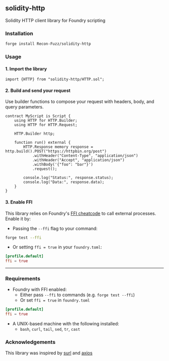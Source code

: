 ## solidity-http

Solidity HTTP client library for Foundry scripting

### Installation

```bash
forge install Recon-Fuzz/solidity-http
```

### Usage

#### 1. Import the library

```solidity
import {HTTP} from "solidity-http/HTTP.sol";
```

#### 2. Build and send your request

Use builder functions to compose your request with headers, body, and query parameters.

```solidity
contract MyScript is Script {
    using HTTP for HTTP.Builder;
    using HTTP for HTTP.Request;

    HTTP.Builder http;

    function run() external {
        HTTP.Response memory response = http.build().POST("https://httpbin.org/post")
            .withHeader("Content-Type", "application/json")
            .withHeader("Accept", "application/json")
            .withBody('{"foo": "bar"}')
            .request();

        console.log("Status:", response.status);
        console.log("Data:", response.data);
    }
}
```

#### 3. Enable FFI

This library relies on Foundry's [FFI cheatcode](https://book.getfoundry.sh/cheatcodes/ffi.html) to call external processes. Enable it by:

- Passing the `--ffi` flag to your command:

```bash
forge test --ffi
```

- Or setting `ffi = true` in your `foundry.toml`:

```toml
[profile.default]
ffi = true
```

---

### Requirements

- Foundry with FFI enabled:
  - Either pass `--ffi` to commands (e.g. `forge test --ffi`)
  - Or set `ffi = true` in `foundry.toml`

```toml
[profile.default]
ffi = true
```

- A UNIX-based machine with the following installed:
  - `bash`, `curl`, `tail`, `sed`, `tr`, `cast`

### Acknowledgements

This library was inspired by [surl](https://github.com/memester-xyz/surl) and [axios](https://github.com/axios/axios)
